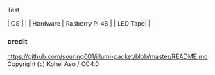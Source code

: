 Test


| OS | |
| Hardware | Rasberry Pi 4B |
| LED Tape| |


### credit
https://github.com/souring001/illumi-packet/blob/master/README.md
Copyright (c) Kohei Aso / CC4.0
